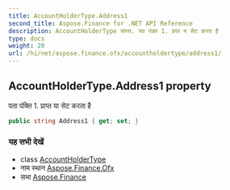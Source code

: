 ```yaml
---
title: AccountHolderType.Address1
second_title: Aspose.Finance for .NET API Reference
description: AccountHolderType संपत्त. पत पंक्त 1. प्रप्त य सेट करत है
type: docs
weight: 20
url: /hi/net/aspose.finance.ofx/accountholdertype/address1/
---
```

## AccountHolderType.Address1 property

पता पंक्ति 1. प्राप्त या सेट करता है

```csharp
public string Address1 { get; set; }
```

### यह सभी देखें

* class [AccountHolderType](../)
* नाम स्थान [Aspose.Finance.Ofx](../../accountholdertype/)
* सभा [Aspose.Finance](../../../)



